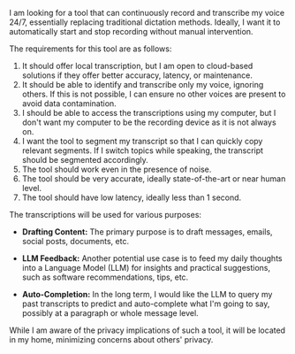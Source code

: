 I am looking for a tool that can continuously record and transcribe my voice 24/7, essentially replacing traditional dictation methods. Ideally, I want it to automatically start and stop recording without manual intervention.

The requirements for this tool are as follows:

1. It should offer local transcription, but I am open to cloud-based solutions if they offer better accuracy, latency, or maintenance.
2. It should be able to identify and transcribe only my voice, ignoring others. If this is not possible, I can ensure no other voices are present to avoid data contamination.
3. I should be able to access the transcriptions using my computer, but I don't want my computer to be the recording device as it is not always on.
4. I want the tool to segment my transcript so that I can quickly copy relevant segments. If I switch topics while speaking, the transcript should be segmented accordingly.
5. The tool should work even in the presence of noise.
6. The tool should be very accurate, ideally state-of-the-art or near human level.
7. The tool should have low latency, ideally less than 1 second.

The transcriptions will be used for various purposes:

- **Drafting Content:** The primary purpose is to draft messages, emails, social posts, documents, etc.

- **LLM Feedback:** Another potential use case is to feed my daily thoughts into a Language Model (LLM) for insights and practical suggestions, such as software recommendations, tips, etc.

- **Auto-Completion:** In the long term, I would like the LLM to query my past transcripts to predict and auto-complete what I'm going to say, possibly at a paragraph or whole message level.

While I am aware of the privacy implications of such a tool, it will be located in my home, minimizing concerns about others' privacy.
